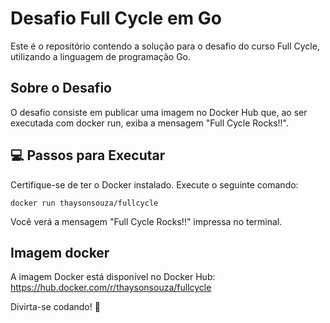 # Desafio Full Cycle em Go
Este é o repositório contendo a solução para o desafio do curso Full Cycle, utilizando a linguagem de programação Go.

## Sobre o Desafio
O desafio consiste em publicar uma imagem no Docker Hub que, ao ser executada com docker run, exiba a mensagem "Full Cycle Rocks!!".

## 💻 Passos para Executar
Certifique-se de ter o Docker instalado. Execute o seguinte comando:

	docker run thaysonsouza/fullcycle
 
Você verá a mensagem "Full Cycle Rocks!!" impressa no terminal.  

## Imagem docker
A imagem Docker está disponível no Docker Hub: https://hub.docker.com/r/thaysonsouza/fullcycle

Divirta-se codando! 🚀
